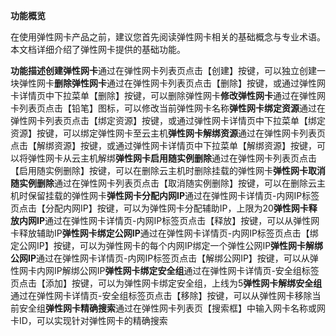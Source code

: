 **功能概览**

在使用弹性网卡产品之前，建议您首先阅读弹性网卡相关的基础概念与专业术语。本文档详细介绍了弹性网卡提供的基础功能。

**功能****描述****创建弹性网卡**通过在弹性网卡列表页点击【创建】按键，可以独立创建一块弹性网卡**删除弹性网卡**通过在弹性网卡列表页点击【删除】按键，或通过弹性网卡详情页中下拉菜单【删除】按键，可以删除弹性网卡**修改弹性网卡**通过在弹性网卡列表页点击【铅笔】图标，可以修改当前弹性网卡名称**弹性网卡绑定资源**通过在弹性网卡列表页点击【绑定资源】按键，或通过弹性网卡详情页中下拉菜单【绑定资源】按键，可以绑定弹性网卡至云主机**弹性网卡解绑资源**通过在弹性网卡列表页点击【解绑资源】按键，或通过弹性网卡详情页中下拉菜单【解绑资源】按键，可以将弹性网卡从云主机解绑**弹性网卡启用随实例删除**通过在弹性网卡列表页点击【启用随实例删除】按键，可以在删除云主机时删除挂载的弹性网卡**弹性网卡取消随实例删除**通过在弹性网卡列表页点击【取消随实例删除】按键，可以在删除云主机时保留挂载的弹性网卡**弹性网卡分配内网IP**通过在弹性网卡详情页-内网IP标签页点击【分配内网IP】按键，可以为弹性网卡分配辅助IP，上限为20**弹性网卡释放内网IP**通过在弹性网卡详情页-内网IP标签页点击【释放】按键，可以从弹性网卡释放辅助IP**弹性网卡绑定公网IP**通过在弹性网卡详情页-内网IP标签页点击【绑定公网IP】按键，可以为弹性网卡的每个内网IP绑定一个弹性公网IP**弹性网卡解绑公网IP**通过在弹性网卡详情页-内网IP标签页点击【解绑公网IP】按键，可以从弹性网卡内网IP解绑公网IP**弹性网卡绑定安全组**通过在弹性网卡详情页-安全组标签页点击【添加】按键，可以为弹性网卡绑定安全组，上线为5**弹性网卡解绑安全组**通过在弹性网卡详情页-安全组标签页点击【移除】按键，可以从弹性网卡移除当前安全组**弹性网卡精确搜索**通过在弹性网卡列表页【搜索框】中输入网卡名称或网卡ID，可以实现针对弹性网卡的精确搜索